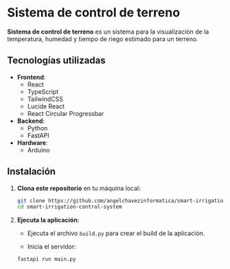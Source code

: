 # Sistema de control de terreno

**Sistema de control de terreno** es un sistema para la visualización de la temperatura, humedad y tiempo de riego estimado para un terreno.

## Tecnologías utilizadas

- **Frontend**:
  - React
  - TypeScript
  - TailwindCSS
  - Lucide React
  - React Circular Progressbar
- **Backend**:
  - Python
  - FastAPI
- **Hardware**:
  - Arduino

## Instalación

1. **Clona este repositorio** en tu máquina local:

   ```bash
   git clone https://github.com/angelchavezinformatica/smart-irrigation-control-system.git
   cd smart-irrigation-control-system
   ```

1. **Ejecuta la aplicación**:

   - Ejecuta el archivo `build.py` para crear el build de la aplicación.

   - Inicia el servidor:

   ```bash
   fastapi run main.py
   ```
